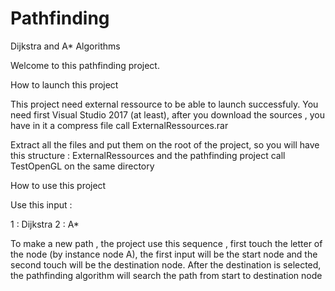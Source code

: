 # Pathfinding
Dijkstra and A* Algorithms

Welcome to this pathfinding project.

How to launch this project

This project need external ressource to be able to launch successfuly. You need first Visual Studio 2017 (at least), after you download the sources
, you have in it a compress file call ExternalRessources.rar

Extract all the files and put them on the root of the project, so you will have this structure : 
ExternalRessources and the pathfinding project call TestOpenGL on the same directory

How to use this project

Use this input :

1 : Dijkstra
2 : A*

To make a new path , the project use this sequence , first touch the letter of the node (by instance node A),
the first input will be the start node and the second touch will be the destination node. After the destination is selected,
the pathfinding algorithm will search the path from start to destination node


